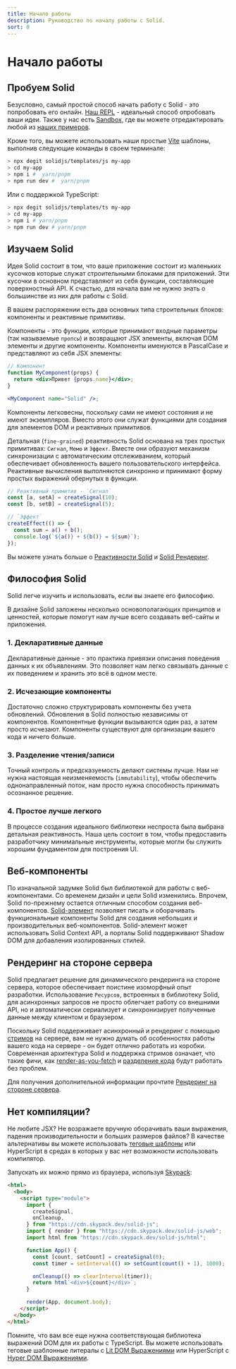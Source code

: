 ```yaml
---
title: Начало работы
description: Руководство по началу работы с Solid.
sort: 0
---
```


# Начало работы

## Пробуем Solid

Безусловно, самый простой способ начать работу с Solid - это попробовать его онлайн. [Наш REPL](https://playground.solidjs.com) - идеальный способ опробовать ваши идеи. Также у нас есть [Sandbox](https://codesandbox.io/), где вы можете отредактировать любой из [наших примеров](https://github.com/solidjs/solid/blob/main/documentation/resources/examples.md).

Кроме того, вы можете использовать наши простые [Vite](https://vitejs.dev/) шаблоны, выполнив следующие команды в своем терминале:

```sh
> npx degit solidjs/templates/js my-app
> cd my-app
> npm i #  yarn/pnpm
> npm run dev #  yarn/pnpm
```

Или с поддержкой TypeScript:

```sh
> npx degit solidjs/templates/ts my-app
> cd my-app
> npm i # yarn/pnpm
> npm run dev # yarn/pnpm
```

## Изучаем Solid

Идея Solid состоит в том, что ваше приложение состоит из маленьких кусочков которые служат строительными блоками для приложений. Эти кусочки в основном представляют из себя функции, составляющие поверхностный API. К счастью, для начала вам не нужно знать о большинстве из них для работы с Solid.

В вашем распоряжении есть два основных типа строительных блоков: компоненты и реактивные примитивы.

Компоненты - это функции, которые принимают входные параметры (так называемые `пропсы`) и возвращают JSX элементы, включая DOM элементы и другие компоненты. Компоненты именуются в PascalCase и представляют из себя JSX элементы:

```jsx
// Компонент
function MyComponent(props) {
  return <div>Привет {props.name}</div>;
}

<MyComponent name="Solid" />;
```

Компоненты легковесны, поскольку сами не имеют состояния и не имеют экземпляров. Вместо этого они служат функциями для создания для элементов DOM и реактивных примитивов.

Детальная (`fine-grained`) реактивность  Solid основана на трех простых примитивах: `Сигнал`, `Мемо` и `Эффект`. Вместе они образуют механизм синхронизации с автоматическим отслеживанием, который обеспечивает обновленность вашего пользовательского интерфейса. Реактивные вычисления выполняются синхронно и принимают форму простых выражений обернутых в функции.

```js
// Реактивный примитив - `Сигнал`
const [a, setA] = createSignal(10);
const [b, setB] = createSignal(5);

// `Эффект`
createEffect(() => {
  const sum = a() + b();
  console.log(`${a()} + ${b()} = ${sum}`);
});
```

Вы можете узнать больше о [Реактивности Solid](#reactivity) и [Solid Рендеринг](#rendering).

## Философия Solid

Solid легче изучить и использовать, если вы знаете его философию.

В дизайне Solid заложены несколько основополагающих принципов и ценностей, которые помогут нам лучше всего создавать веб-сайты и приложения.

### 1. Декларативные данные

Декларативные данные - это практика привязки описания поведения данных к их объявлениям.
Это позволяет нам легко связывать данные с их поведением и хранить это всё в одном месте.

### 2. Исчезающие компоненты

Достаточно сложно структурировать компоненты без учета обновлений. Обновления в Solid полностью независимы от компонентов. Компонентные функции вызываются один раз, а затем просто исчезают. Компоненты существуют для организации вашего кода и ничего больше.

### 3. Разделение чтения/записи

Точный контроль и предсказуемость делают системы лучше. Нам не нужна настоящая неизменяемость (`immutability`), чтобы обеспечить однонаправленный поток, нам просто нужна способность принимать осознанное решение.

### 4. Простое лучше легкого

В процессе создания идеального библиотеки неспроста была выбрана детальная реактивность. Наша цель состоит в том, чтобы предоставить разработчику минимальные инструменты, которые могли бы служить хорошим фундаментом для построения UI.


## Веб-компоненты

По изначальной задумке Solid был библиотекой для работы с веб-компонентами. Со временем дизайн и цели Solid изменились. Впрочем, Solid по-прежнему остается отличным способом создания веб-компонентов. [Solid-элемент](https://github.com/solidjs/solid/tree/main/packages/solid-element) позволяет писать и оборачивать функциональные компоненты Solid для создания небольших и производительных веб-компонентов. Solid-элемент может использовать Solid Context API, а порталы Solid поддерживают Shadow DOM для добавления изолированных стилей.

## Рендеринг на стороне сервера

Solid предлагает решение для динамического рендеринга на стороне сервера, которое обеспечивает поистине изоморфный опыт разработки. Использование `Ресурсов`, встроенных в библиотеку Solid, для асинхронных запросов не просто облегчает работу со внешними API, но и автоматически сериализует и синхронизирует полученные данные между клиентом и браузером.

Поскольку Solid поддерживает асинхронный и рендеринг с помощью [стримов](https://developer.mozilla.org/ru/docs/Web/API/Streams_API) на сервере, вам не нужно думать об особенностях работы вашего кода на сервере - он будет отлично работать из коробки. Современная архитектура Solid и поддержка стримов означает, что такие фичи, как [render-as-you-fetch](https://ru.reactjs.org/docs/concurrent-mode-suspense.html#approach-3-render-as-you-fetch-using-suspense) и [разделение кода](https://ru.reactjs.org/docs/code-splitting.html) будут работать без проблем.

Для получения дополнительной информации прочтите [Рендеринг на стороне сервера](/guides/server#server-side-rendering).

## Нет компиляции?

Не любите JSX? Не возражаете вручную оборачивать ваши выражения, падения производительности и больших размеров файлов? В качестве альтернативы вы можете использовать [теговые шаблоны](https://developer.mozilla.org/ru/docs/Web/JavaScript/Reference/Template_literals#%D1%82%D0%B5%D0%B3%D0%BE%D0%B2%D1%8B%D0%B5_%D1%88%D0%B0%D0%B1%D0%BB%D0%BE%D0%BD%D1%8B_%D0%B8_%D1%8D%D0%BA%D1%80%D0%B0%D0%BD%D0%B8%D1%80%D0%BE%D0%B2%D0%B0%D0%BD%D0%B8%D0%B5_%D1%81%D0%B8%D0%BC%D0%B2%D0%BE%D0%BB%D0%BE%D0%B2) или HyperScript в средах в которых у вас нет возможности использовать компилятор.

Запускать их можно прямо из браузера, используя [Skypack](https://www.skypack.dev/):

```html
<html>
  <body>
    <script type="module">
      import {
        createSignal,
        onCleanup,
      } from "https://cdn.skypack.dev/solid-js";
      import { render } from "https://cdn.skypack.dev/solid-js/web";
      import html from "https://cdn.skypack.dev/solid-js/html";

      function App() {
        const [count, setCount] = createSignal(0);
        const timer = setInterval(() => setCount(count() + 1), 1000);

        onCleanup(() => clearInterval(timer));
        return html`<div>${count}</div>`;
      }

      render(App, document.body);
    </script>
  </body>
</html>
```

Помните, что вам все еще нужна соответствующая библиотека выражений DOM для их работы с TypeScript. Вы можете использовать теговые шаблонные литералы с [Lit DOM Выражениями](https://github.com/ryansolid/dom-expressions/tree/main/packages/lit-dom-expressions) или HyperScript с [Hyper DOM Выражениями](https://github.com/ryansolid/dom-expressions/tree/main/packages/hyper-dom-expressions).